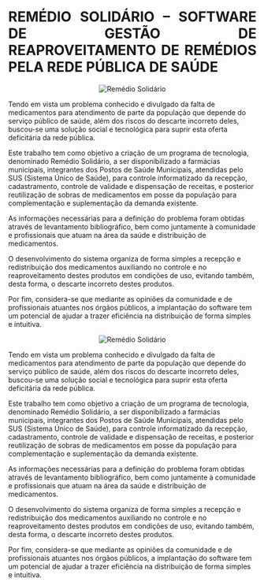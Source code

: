 # <div style="text-align: justify;">**REMÉDIO SOLIDÁRIO – SOFTWARE DE GESTÃO DE REAPROVEITAMENTO DE REMÉDIOS PELA REDE PÚBLICA DE SAÚDE**</div>

<p align="center">
  <img src="https://github.com/KarenBoscolo/PIRemediosGeral/assets/149967716/89a5dc51-ac92-4dc1-a3c0-be602f63570d" alt="Remédio Solidário">
</p>

Tendo em vista um problema conhecido e divulgado da falta de medicamentos para atendimento de parte da população que depende do serviço público de saúde, além dos riscos do descarte incorreto deles, buscou-se uma solução social e tecnológica para suprir esta oferta deficitária da rede pública.

Este trabalho tem como objetivo a criação de um programa de tecnologia, denominado Remédio Solidário, a ser disponibilizado a farmácias municipais, integrantes dos Postos de Saúde Municipais, atendidas pelo SUS (Sistema Único de Saúde), para controle informatizado da recepção, cadastramento, controle de validade e dispensação de receitas, e posterior reutilização de sobras de medicamentos em posse da população para complementação e suplementação da demanda existente.

As informações necessárias para a definição do problema foram obtidas através de levantamento bibliográfico, bem como juntamente à comunidade e profissionais que atuam na área da saúde e distribuição de medicamentos.

O desenvolvimento do sistema organiza de forma simples a recepção e redistribuição dos medicamentos auxiliando no controle e no reaproveitamento destes produtos em condições de uso, evitando também, desta forma, o descarte incorreto destes produtos.

Por fim, considera-se que mediante as opiniões da comunidade e de profissionais atuantes nos órgãos públicos, a implantação do software tem um potencial de ajudar a trazer eficiência na distribuição de forma simples e intuitiva.


<p align="center">
  <img src="https://github.com/KarenBoscolo/PIRemediosGeral/assets/149967716/89a5dc51-ac92-4dc1-a3c0-be602f63570d" alt="Remédio Solidário">
</p>

Tendo em vista um problema conhecido e divulgado da falta de medicamentos para atendimento de parte da população que depende do serviço público de saúde, além dos riscos do descarte incorreto deles, buscou-se uma solução social e tecnológica para suprir esta oferta deficitária da rede pública.

Este trabalho tem como objetivo a criação de um programa de tecnologia, denominado Remédio Solidário, a ser disponibilizado a farmácias municipais, integrantes dos Postos de Saúde Municipais, atendidas pelo SUS (Sistema Único de Saúde), para controle informatizado da recepção, cadastramento, controle de validade e dispensação de receitas, e posterior reutilização de sobras de medicamentos em posse da população para complementação e suplementação da demanda existente.

As informações necessárias para a definição do problema foram obtidas através de levantamento bibliográfico, bem como juntamente à comunidade e profissionais que atuam na área da saúde e distribuição de medicamentos.

O desenvolvimento do sistema organiza de forma simples a recepção e redistribuição dos medicamentos auxiliando no controle e no reaproveitamento destes produtos em condições de uso, evitando também, desta forma, o descarte incorreto destes produtos.

Por fim, considera-se que mediante as opiniões da comunidade e de profissionais atuantes nos órgãos públicos, a implantação do software tem um potencial de ajudar a trazer eficiência na distribuição de forma simples e intuitiva.
